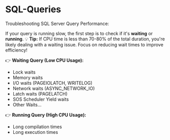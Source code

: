 # SQL-Queries

Troubleshooting SQL Server Query Performance:

If your query is running slow, the first step is to check if it's **waiting** or **running**. 
💡 **Tip:** If CPU time is less than 70-80% of the total duration, you're likely dealing with a waiting issue. Focus on reducing wait times to improve efficiency!

👉 **Waiting Query (Low CPU Usage):**
- Lock waits
- Memory waits
- I/O waits (PAGEIOLATCH, WRITELOG)
- Network waits (ASYNC_NETWORK_IO)
- Latch waits (PAGELATCH)
- SOS Scheduler Yield waits
- Other Waits...

👉 **Running Query (High CPU Usage):**
- Long compilation times
- Long execution times
